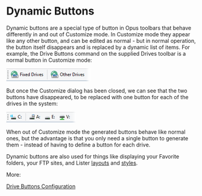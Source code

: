 # Dynamic Buttons

Dynamic buttons are a special type of button in Opus toolbars that behave differently in and out of Customize mode. In Customize mode they appear like any other button, and can be edited as normal - but in normal operation, the button itself disappears and is replaced by a dynamic list of items. For example, the Drive Buttons command on the supplied Drives toolbar is a normal button in Customize mode:

![](/Manual/images/media/dynamic_buttons_-_customize.png) 

  
But once the Customize dialog has been closed, we can see that the two buttons have disappeared, to be replaced with one button for each of the drives in the system:

![](/Manual/images/media/dynamic_buttons_-_no_customize.png) 

When out of Customize mode the generated buttons behave like normal ones, but the advantage is that you only need a single button to generate them - instead of having to define a button for each drive.

Dynamic buttons are also used for things like displaying your Favorite folders, your FTP sites, and Lister [layouts](/Manual/basic_concepts/the_lister/layouts/README.md) and [styles](/Manual/basic_concepts/the_lister/styles.md).

More:

[Drive Buttons Configuration](/Manual/customize/creating_your_own_buttons/editing_the_toolbar/dynamic_buttons/drive_buttons_configuration.md)  
